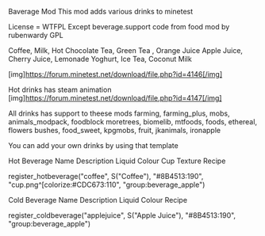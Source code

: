 Baverage Mod
This mod adds various drinks to minetest

License = WTFPL
Except beverage.support code from food mod by rubenwardy GPL

Coffee, Milk, Hot Chocolate 
Tea, Green Tea , Orange Juice 
Apple Juice, Cherry Juice, Lemonade 
Yoghurt, Ice Tea, Coconut Milk

[img]https://forum.minetest.net/download/file.php?id=4146[/img]

Hot drinks has steam animation
[img]https://forum.minetest.net/download/file.php?id=4147[/img]


All drinks has support to theese mods
farming, farming_plus, mobs, animals_modpack, foodblock
moretrees, biomelib, mtfoods, foods, ethereal, flowers
bushes, food_sweet, kpgmobs, fruit, jkanimals, ironapple

You can add your own drinks by using that template

Hot Beverage Name	          Description	            Liquid Colour              Cup Texture					 		      Recipe     

register_hotbeverage("coffee",    S("Coffee"),	    "#8B4513:190",    	"cup.png^[colorize:#CDC673:110", 	  "group:beverage_apple")


Cold Beverage Name	             Description	              Liquid Colour        	 		      Recipe     

register_coldbeverage("applejuice",    S("Apple Juice"),	    "#8B4513:190",    	  "group:beverage_apple")

